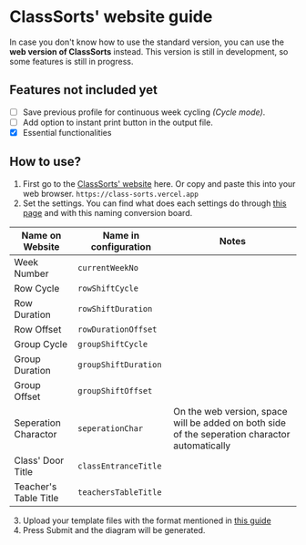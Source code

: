 # ClassSorts' website guide
In case you don't know how to use the standard version, you can use the **web version of ClassSorts** instead. This version is still in development, so some features is still in progress.

## Features not included yet
- [ ] Save previous profile for continuous week cycling *(Cycle mode)*.
- [ ] Add option to instant print button in the output file.
- [X] Essential functionalities

## How to use?
1. First go to the [ClassSorts' website](https://class-sorts.vercel.app) here. Or copy and paste this into your web browser.
`https://class-sorts.vercel.app`
2. Set the settings. You can find what does each settings do through [this page](https://github.com/mrunknown850/ClassSorts/blob/web-server/README.md#4-settings-configurations) and with this naming conversion board.

|Name on Website|Name in configuration|Notes|
|---------------|---------------------|-----|
|Week Number|`currentWeekNo`|
|Row Cycle|`rowShiftCycle`|
|Row Duration|`rowShiftDuration`|
|Row Offset|`rowDurationOffset`|
|Group Cycle|`groupShiftCycle`|
|Group Duration|`groupShiftDuration`|
|Group Offset|`groupShiftOffset`|
|Seperation Charactor|`seperationChar`|On the web version, space will be added on both side of the seperation charactor automatically|
|Class' Door Title|`classEntranceTitle`|
|Teacher's Table Title|`teachersTableTitle`|

3. Upload your template files with the format mentioned in [this guide](https://github.com/mrunknown850/ClassSorts/blob/web-server/README.md#2-what-is-the-initialize-mode)
4. Press Submit and the diagram will be generated.
